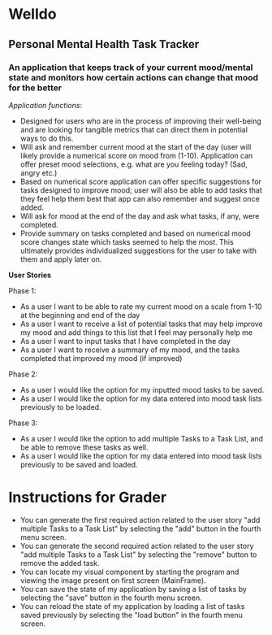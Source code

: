 # **Welldo**
## Personal Mental Health Task Tracker 

### An application that keeps track of your current mood/mental state and monitors how certain actions can change that mood for the better

*Application functions:*
- Designed for users who are in the process of improving their well-being and are looking for tangible metrics that can direct them in potential ways to do this.
- Will ask and remember current mood at the start of the day (user will likely provide a numerical score on mood from (1-10). Application can offer preset mood selections, e.g. what are you feeling today? (Sad, angry etc.)
- Based on numerical score application can offer specific suggestions for tasks designed to improve mood; user will also be able to add tasks that they feel help them best that app can also remember and suggest once added.
- Will ask for mood at the end of the day and ask what tasks, if any, were completed.
- Provide summary on tasks completed and based on numerical mood score changes state which tasks seemed to help the most. This ultimately provides individualized suggestions for the user to take with them and apply later on. 

**User Stories**

Phase 1:
- As a user I want to be able to rate my current mood on a scale from 1-10 at the beginning and end of the day
- As a user I want to receive a list of potential tasks that may help improve my mood and add things to this list that I feel may personally help me
- As a user I want to input tasks that I have completed in the day
- As a user I want to receive a summary of my mood, and the tasks completed that improved my mood (if improved)

Phase 2: 
- As a user I would like the option for my inputted mood tasks to be saved.
- As a user I would like the option for my data entered into mood task lists previously to be loaded. 

Phase 3:
- As a user I would like the option to add multiple Tasks to a Task List, and be able to remove these tasks as well.
- As a user I would like the option for my data entered into mood task lists previously to be saved and loaded.

# Instructions for Grader

- You can generate the first required action related to the user story "add multiple Tasks to a Task List" by selecting the "add" button in the fourth menu screen.
- You can generate the second required action related to the user story "add multiple Tasks to a Task List" by selecting the "remove" button to remove the added task.
- You can locate my visual component by starting the program and viewing the image present on first screen (MainFrame). 
- You can save the state of my application by saving a list of tasks by selecting the "save" button in the fourth menu screen.
- You can reload the state of my application by loading a list of tasks saved previously by selecting the "load button" in the fourth menu screen.


